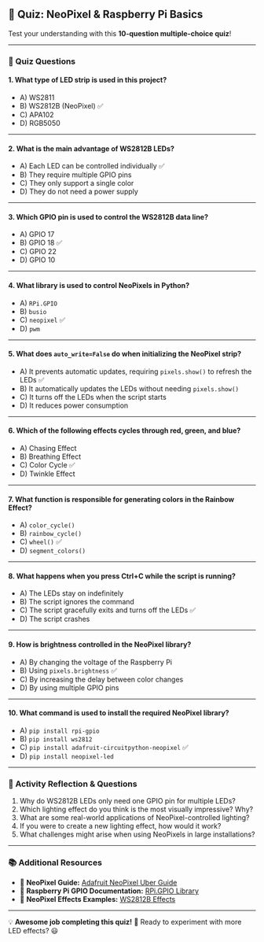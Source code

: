 ## 🎯 Quiz: NeoPixel & Raspberry Pi Basics

Test your understanding with this **10-question multiple-choice quiz**!  

---

### 📌 Quiz Questions

#### 1. What type of LED strip is used in this project?
- A) WS2811  
- B) WS2812B (NeoPixel) ✅  
- C) APA102  
- D) RGB5050  

---

#### 2. What is the main advantage of WS2812B LEDs?
- A) Each LED can be controlled individually ✅  
- B) They require multiple GPIO pins  
- C) They only support a single color  
- D) They do not need a power supply  

---

#### 3. Which GPIO pin is used to control the WS2812B data line?
- A) GPIO 17  
- B) GPIO 18 ✅  
- C) GPIO 22  
- D) GPIO 10  

---

#### 4. What library is used to control NeoPixels in Python?
- A) `RPi.GPIO`  
- B) `busio`  
- C) `neopixel` ✅  
- D) `pwm`  

---

#### 5. What does `auto_write=False` do when initializing the NeoPixel strip?
- A) It prevents automatic updates, requiring `pixels.show()` to refresh the LEDs ✅  
- B) It automatically updates the LEDs without needing `pixels.show()`  
- C) It turns off the LEDs when the script starts  
- D) It reduces power consumption  

---

#### 6. Which of the following effects cycles through red, green, and blue?
- A) Chasing Effect  
- B) Breathing Effect  
- C) Color Cycle ✅  
- D) Twinkle Effect  

---

#### 7. What function is responsible for generating colors in the Rainbow Effect?
- A) `color_cycle()`  
- B) `rainbow_cycle()`  
- C) `wheel()` ✅  
- D) `segment_colors()`  

---

#### 8. What happens when you press Ctrl+C while the script is running?
- A) The LEDs stay on indefinitely  
- B) The script ignores the command  
- C) The script gracefully exits and turns off the LEDs ✅  
- D) The script crashes  

---

#### 9. How is brightness controlled in the NeoPixel library?
- A) By changing the voltage of the Raspberry Pi  
- B) Using `pixels.brightness` ✅  
- C) By increasing the delay between color changes  
- D) By using multiple GPIO pins  

---

#### 10. What command is used to install the required NeoPixel library?
- A) `pip install rpi-gpio`  
- B) `pip install ws2812`  
- C) `pip install adafruit-circuitpython-neopixel` ✅  
- D) `pip install neopixel-led`  

---

### 📝 Activity Reflection & Questions

1. Why do WS2812B LEDs only need one GPIO pin for multiple LEDs?  
2. Which lighting effect do you think is the most visually impressive? Why?  
3. What are some real-world applications of NeoPixel-controlled lighting?  
4. If you were to create a new lighting effect, how would it work?  
5. What challenges might arise when using NeoPixels in large installations?  

---

### 📚 Additional Resources

- 🔗 **NeoPixel Guide:** [Adafruit NeoPixel Uber Guide](https://learn.adafruit.com/adafruit-neopixel-uberguide)  
- 🔗 **Raspberry Pi GPIO Documentation:** [RPi.GPIO Library](https://sourceforge.net/p/raspberry-gpio-python/wiki/Home/)  
- 🔗 **NeoPixel Effects Examples:** [WS2812B Effects](https://www.tweaking4all.com/hardware/arduino/adruino-ws2812-led/)  

---

💡 **Awesome job completing this quiz!** 🚀 Ready to experiment with more LED effects? 😃  
